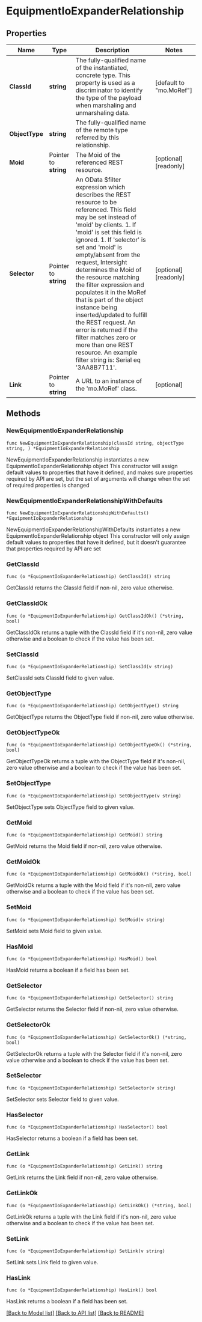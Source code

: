 # EquipmentIoExpanderRelationship

## Properties

Name | Type | Description | Notes
------------ | ------------- | ------------- | -------------
**ClassId** | **string** | The fully-qualified name of the instantiated, concrete type. This property is used as a discriminator to identify the type of the payload when marshaling and unmarshaling data. | [default to "mo.MoRef"]
**ObjectType** | **string** | The fully-qualified name of the remote type referred by this relationship. | 
**Moid** | Pointer to **string** | The Moid of the referenced REST resource. | [optional] [readonly] 
**Selector** | Pointer to **string** | An OData $filter expression which describes the REST resource to be referenced. This field may be set instead of &#39;moid&#39; by clients. 1. If &#39;moid&#39; is set this field is ignored. 1. If &#39;selector&#39; is set and &#39;moid&#39; is empty/absent from the request, Intersight determines the Moid of the resource matching the filter expression and populates it in the MoRef that is part of the object instance being inserted/updated to fulfill the REST request. An error is returned if the filter matches zero or more than one REST resource. An example filter string is: Serial eq &#39;3AA8B7T11&#39;. | [optional] [readonly] 
**Link** | Pointer to **string** | A URL to an instance of the &#39;mo.MoRef&#39; class. | [optional] 

## Methods

### NewEquipmentIoExpanderRelationship

`func NewEquipmentIoExpanderRelationship(classId string, objectType string, ) *EquipmentIoExpanderRelationship`

NewEquipmentIoExpanderRelationship instantiates a new EquipmentIoExpanderRelationship object
This constructor will assign default values to properties that have it defined,
and makes sure properties required by API are set, but the set of arguments
will change when the set of required properties is changed

### NewEquipmentIoExpanderRelationshipWithDefaults

`func NewEquipmentIoExpanderRelationshipWithDefaults() *EquipmentIoExpanderRelationship`

NewEquipmentIoExpanderRelationshipWithDefaults instantiates a new EquipmentIoExpanderRelationship object
This constructor will only assign default values to properties that have it defined,
but it doesn't guarantee that properties required by API are set

### GetClassId

`func (o *EquipmentIoExpanderRelationship) GetClassId() string`

GetClassId returns the ClassId field if non-nil, zero value otherwise.

### GetClassIdOk

`func (o *EquipmentIoExpanderRelationship) GetClassIdOk() (*string, bool)`

GetClassIdOk returns a tuple with the ClassId field if it's non-nil, zero value otherwise
and a boolean to check if the value has been set.

### SetClassId

`func (o *EquipmentIoExpanderRelationship) SetClassId(v string)`

SetClassId sets ClassId field to given value.


### GetObjectType

`func (o *EquipmentIoExpanderRelationship) GetObjectType() string`

GetObjectType returns the ObjectType field if non-nil, zero value otherwise.

### GetObjectTypeOk

`func (o *EquipmentIoExpanderRelationship) GetObjectTypeOk() (*string, bool)`

GetObjectTypeOk returns a tuple with the ObjectType field if it's non-nil, zero value otherwise
and a boolean to check if the value has been set.

### SetObjectType

`func (o *EquipmentIoExpanderRelationship) SetObjectType(v string)`

SetObjectType sets ObjectType field to given value.


### GetMoid

`func (o *EquipmentIoExpanderRelationship) GetMoid() string`

GetMoid returns the Moid field if non-nil, zero value otherwise.

### GetMoidOk

`func (o *EquipmentIoExpanderRelationship) GetMoidOk() (*string, bool)`

GetMoidOk returns a tuple with the Moid field if it's non-nil, zero value otherwise
and a boolean to check if the value has been set.

### SetMoid

`func (o *EquipmentIoExpanderRelationship) SetMoid(v string)`

SetMoid sets Moid field to given value.

### HasMoid

`func (o *EquipmentIoExpanderRelationship) HasMoid() bool`

HasMoid returns a boolean if a field has been set.

### GetSelector

`func (o *EquipmentIoExpanderRelationship) GetSelector() string`

GetSelector returns the Selector field if non-nil, zero value otherwise.

### GetSelectorOk

`func (o *EquipmentIoExpanderRelationship) GetSelectorOk() (*string, bool)`

GetSelectorOk returns a tuple with the Selector field if it's non-nil, zero value otherwise
and a boolean to check if the value has been set.

### SetSelector

`func (o *EquipmentIoExpanderRelationship) SetSelector(v string)`

SetSelector sets Selector field to given value.

### HasSelector

`func (o *EquipmentIoExpanderRelationship) HasSelector() bool`

HasSelector returns a boolean if a field has been set.

### GetLink

`func (o *EquipmentIoExpanderRelationship) GetLink() string`

GetLink returns the Link field if non-nil, zero value otherwise.

### GetLinkOk

`func (o *EquipmentIoExpanderRelationship) GetLinkOk() (*string, bool)`

GetLinkOk returns a tuple with the Link field if it's non-nil, zero value otherwise
and a boolean to check if the value has been set.

### SetLink

`func (o *EquipmentIoExpanderRelationship) SetLink(v string)`

SetLink sets Link field to given value.

### HasLink

`func (o *EquipmentIoExpanderRelationship) HasLink() bool`

HasLink returns a boolean if a field has been set.


[[Back to Model list]](../README.md#documentation-for-models) [[Back to API list]](../README.md#documentation-for-api-endpoints) [[Back to README]](../README.md)


